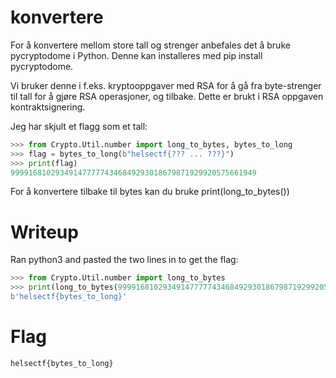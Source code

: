 # konvertere

For å konvertere mellom store tall og strenger anbefales det å bruke pycryptodome i Python. Denne kan installeres med pip install pycryptodome.

Vi bruker denne i f.eks. kryptooppgaver med RSA for å gå fra byte-strenger til tall for å gjøre RSA operasjoner, og tilbake. Dette er brukt i RSA oppgaven kontraktsignering.

Jeg har skjult et flagg som et tall:

```python
>>> from Crypto.Util.number import long_to_bytes, bytes_to_long   
>>> flag = bytes_to_long(b"helsectf{??? ... ???}")
>>> print(flag)
9999168102934914777774346849293018679871929920575661949
```

For å konvertere tilbake til bytes kan du bruke print(long_to_bytes(<tall>))

# Writeup

Ran python3 and pasted the two lines in to get the flag:

```python
>>> from Crypto.Util.number import long_to_bytes
>>> print(long_to_bytes(9999168102934914777774346849293018679871929920575661949))
b'helsectf{bytes_to_long}'
```

# Flag

```
helsectf{bytes_to_long}
```